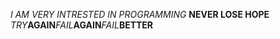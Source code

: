 *I AM VERY INTRESTED IN PROGRAMMING*
__NEVER LOSE HOPE__
*TRY*__AGAIN__*FAIL*__AGAIN__*FAIL*__BETTER__
